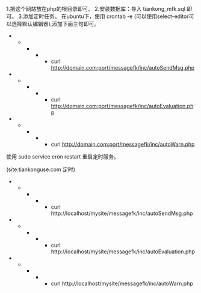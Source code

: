 1.把这个网站放在php的根目录即可。
2.安装数据库：导入  tiankong_mfk.sql 即可。
3.添加定时任务。
在ubuntu下，使用  crontab -e (可以使用select-editor可以选择默认编辑器),添加下面三句即可。
* * * * * curl http://domain.com:port/messagefk/inc/autoSendMsg.php 
* * * * * curl http://domain.com:port/messagefk/inc/autoEvaluation.php
* * * * * curl http://domain.com:port/messagefk/inc/autoWarn.php

使用 sudo service cron restart 重启定时服务。

(site:tiankonguse.com 定时)


* * * * * curl http://localhost/mysite/messagefk/inc/autoSendMsg.php 
* * * * * curl http://localhost/mysite/messagefk/inc/autoEvaluation.php
* * * * * curl http://localhost/mysite/messagefk/inc/autoWarn.php



